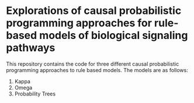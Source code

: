 
# Explorations of causal probabilistic programming approaches for rule-based models of biological signaling pathways

This repository contains the code for three different causal probabilistic programming approaches to rule based models. The models are as follows:

  1. Kappa
  2. Omega
  3. Probability Trees
